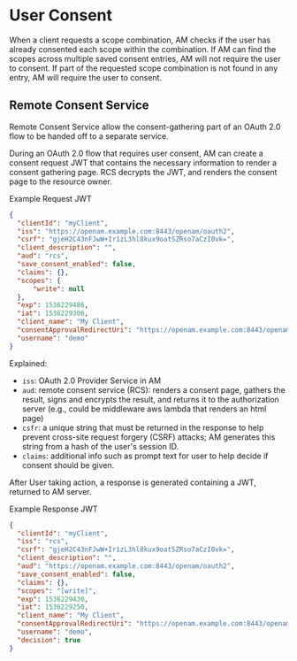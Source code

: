 # User Consent

When a client requests a scope combination, AM checks if the user has already consented each scope within the combination. If AM can find the scopes across multiple saved consent entries, AM will not require the user to consent. If part of the requested scope combination is not found in any entry, AM will require the user to consent. 


## Remote Consent Service

Remote Consent Service allow the consent-gathering part of an OAuth 2.0 flow to be handed off to a separate service. 

During an OAuth 2.0 flow that requires user consent, AM can create a consent request JWT that contains the necessary information to render a consent gathering page. RCS decrypts the JWT, and renders the consent page to the resource owner.

Example Request JWT 
```json
{
  "clientId": "myClient",
  "iss": "https://openam.example.com:8443/openam/oauth2",
  "csrf": "gjeH2C43nFJwW+Ir1zL3hl8kux9oatSZRso7aCzI0vk=",
  "client_description": "",
  "aud": "rcs",
  "save_consent_enabled": false,
  "claims": {},
  "scopes": {
      "write": null
  },
  "exp": 1536229486,
  "iat": 1536229306,
  "client_name": "My Client",
  "consentApprovalRedirectUri": "https://openam.example.com:8443/openam/oauth2/authorize?client_id=MyClient&response_type=code&redirect_uri=https://application.example.com:8443/callback&scope=write&state=1234zy",
  "username": "demo"
}
```

Explained:
* `iss`: OAuth 2.0 Provider Service in AM
* `aud`: remote consent service (RCS): renders a consent page, gathers the result, signs and encrypts the result, and returns it to the authorization server (e.g., could be middleware aws lambda that renders an html page)
* `csfr`: a unique string that must be returned in the response to help prevent cross-site request forgery (CSRF) attacks; AM generates this string from a hash of the user's session ID.
* `claims`: additional info such as prompt text for user to help decide if consent should be given.

After User taking action, a response is generated containing a JWT, returned to AM server.

Example Response JWT 
```json
{
  "clientId": "myClient",
  "iss": "rcs",
  "csrf": "gjeH2C43nFJwW+Ir1zL3hl8kux9oatSZRso7aCzI0vk=",
  "client_description": "",
  "aud": "https://openam.example.com:8443/openam/oauth2",
  "save_consent_enabled": false,
  "claims": {},
  "scopes": "[write]",
  "exp": 1536229430,
  "iat": 1536229250,
  "client_name": "My Client",
  "consentApprovalRedirectUri": "https://openam.example.com:8443/openam/oauth2/authorize?client_id=MyClient&response_type=code&redirect_uri=https://application.example.com:8443/callback&scope=write&state=1234zy",
  "username": "demo",
  "decision": true
}
```